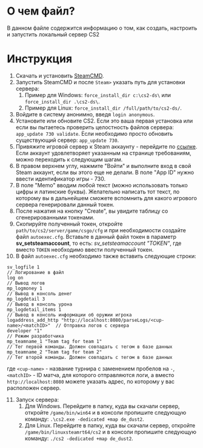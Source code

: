 # О чем файл?
В данном файле содержится информацию о том, как создать, настроить и запустить локальный сервер CS2

# Инструкция
1. Скачать и установить <a href="https://developer.valvesoftware.com/wiki/SteamCMD#Downloading_SteamCMD">SteamCMD</a>.
2. Запустить SteamCMD и после `Steam>` указать путь для установки сервера:
   1. Пример для Windows: `force_install_dir c:\cs2-ds\` или `force_install_dir .\cs2-ds\`.
   2. Пример для Linux: `force_install_dir /full/path/to/cs2-ds/`.
3. Войдите в систему анонимно, введя `login anonymous`.
4. Установите или обновите CS2. Если это ваша первая установка или если вы пытаетесь проверить целостность файлов сервера: `app_update 730 validate`. Если необходимо просто обновить существующий сервер: `app_update 730`.
5. Привяжите игровой сервер к Steam аккаунту - перейдите по <a href="https://steamcommunity.com/dev/managegameservers">ссылке</a>. Если аккаунт удовлетворяет указанным на странице требованиям, можно переходить к следующим шагам.
6. В правом верхнем углу, нажмите "Войти" и выполните вход в свой Steam аккаунт, если вы этого еще не делали. В поле "App ID" нужно ввести идентификатор игры - 730.
7. В поле "Memo" вводим любой текст (можно использовать только цифры и латинские буквы). Желательно написать тот текст, по которому вы в дальнейшем сможете вспомнить для какого игрового сервера генерировали данный токен.
8. После нажатия на кнопку "Create", вы увидите таблицу со сгенерированными токенами.
9. Скопируйте полученный токен, откройте `path/to/cs2/server/game/csgo/cfg` и при необходимости создайте файл `autoexec.cfg`. Вставьте в данный файл токен в параметр <b>sv_setsteamaccount</b>, то есть: <i>sv_setsteamaccount "TOKEN"</i>, где вместо `TOKEN` необходимо ввести полученный токен.
10. В файл `autoexec.cfg` необходимо также вставить следующие строки:
```
sv_logfile 1                                                                // Логирование в файл
log on								                                              // Вывод логов
mp_logmoney 1						                                              // Вывод в консоль денег
mp_logdetail 3                                                              // Вывод в консоль урона
mp_logdetail_items 1				                                              // Вывод в консоль информации об оружии игрока
logaddress_add_http "http://localhost:8080/parseLogs/<cup-name>/<matchID>"  // Отправка логов с сервера
developer "1"						                                              // Режим разработчика
mp_teamname_1 "Team tag for team 1"                                         // Тег первой команды. Должен совпадать с тегом в базе данных
mp_teamname_2 "Team tag for team 2"                                         // Тег второй команды. Должен совпадать с тегом в базе данных
```
где `<cup-name>` - название турнира с заменением пробелов на `-`, `<matchID>` - ID матча, для которого отправляются логи, а вместо `http://localhost:8080` можете указать адрес, по которому у вас расположен сервер.

11. Запуск сервера:
    1. Для Windows. Перейдите в папку, куда вы скачали сервер, откройте `/game/bin/win64` и в консоли пропишите следующую команду: `.\cs2.exe -dedicated +map de_dust2`.
    2. Для Linux. Перейдите в папку, куда вы скачали сервер, откройте `/game/bin/linuxsteamrt64/cs2` и в консоли пропишите следующую команду: `./cs2 -dedicated +map de_dust2`.
